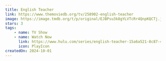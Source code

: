 ```yaml
---
title: English Teacher
link: https://www.themoviedb.org/tv/258902-english-teacher
image: https://image.tmdb.org/t/p/original/EJBPsu3k8gYLVTcRr4QnpKQCTj.jpg
stars: 3
tags:
    - name: TV Show
    - name: Watch Now
      link: https://www.hulu.com/series/english-teacher-15a6a521-8c87-4140-bf68-455473e87420
      icon: PlayIcon
createdOn: 2024-10-01
---
```

